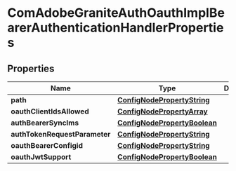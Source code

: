 

# ComAdobeGraniteAuthOauthImplBearerAuthenticationHandlerProperties

## Properties

Name | Type | Description | Notes
------------ | ------------- | ------------- | -------------
**path** | [**ConfigNodePropertyString**](ConfigNodePropertyString.md) |  |  [optional]
**oauthClientIdsAllowed** | [**ConfigNodePropertyArray**](ConfigNodePropertyArray.md) |  |  [optional]
**authBearerSyncIms** | [**ConfigNodePropertyBoolean**](ConfigNodePropertyBoolean.md) |  |  [optional]
**authTokenRequestParameter** | [**ConfigNodePropertyString**](ConfigNodePropertyString.md) |  |  [optional]
**oauthBearerConfigid** | [**ConfigNodePropertyString**](ConfigNodePropertyString.md) |  |  [optional]
**oauthJwtSupport** | [**ConfigNodePropertyBoolean**](ConfigNodePropertyBoolean.md) |  |  [optional]



